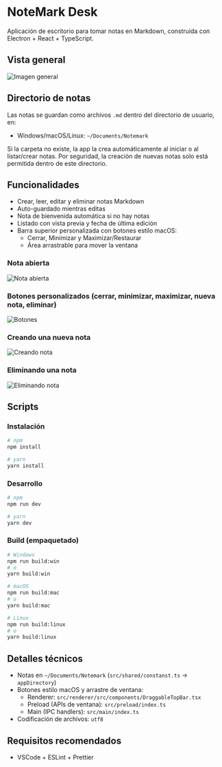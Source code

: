 # NoteMark Desk

Aplicación de escritorio para tomar notas en Markdown, construida con Electron + React + TypeScript.

## Vista general

![Imagen general](https://github.com/user-attachments/assets/cb9fb666-5005-4d7c-b9da-7f31510ac0eb)

## Directorio de notas

Las notas se guardan como archivos `.md` dentro del directorio de usuario, en:

- Windows/macOS/Linux: `~/Documents/Notemark`

Si la carpeta no existe, la app la crea automáticamente al iniciar o al listar/crear notas. Por seguridad, la creación de nuevas notas solo está permitida dentro de este directorio.

## Funcionalidades

- Crear, leer, editar y eliminar notas Markdown
- Auto-guardado mientras editas
- Nota de bienvenida automática si no hay notas
- Listado con vista previa y fecha de última edición
- Barra superior personalizada con botones estilo macOS:
  - Cerrar, Minimizar y Maximizar/Restaurar
  - Área arrastrable para mover la ventana

### Nota abierta

![Nota abierta](https://github.com/user-attachments/assets/b3a84059-04aa-458d-94d6-653098fb6b5b)

### Botones personalizados (cerrar, minimizar, maximizar, nueva nota, eliminar)

![Botones](https://github.com/user-attachments/assets/d974dfeb-83a3-491f-9cee-52014ce45929)

### Creando una nueva nota

![Creando nota](https://github.com/user-attachments/assets/ef985096-2a9f-4210-92c6-fcfebd18d557)

### Eliminando una nota

![Eliminando nota](https://github.com/user-attachments/assets/bef48c98-d825-44fb-975c-477a8cce1b5a)

## Scripts

### Instalación

```bash
# npm
npm install

# yarn
yarn install
```

### Desarrollo

```bash
# npm
npm run dev

# yarn
yarn dev
```

### Build (empaquetado)

```bash
# Windows
npm run build:win
# o
yarn build:win

# macOS
npm run build:mac
# o
yarn build:mac

# Linux
npm run build:linux
# o
yarn build:linux
```

## Detalles técnicos

- Notas en `~/Documents/Notemark` (`src/shared/constanst.ts` → `appDirectory`)
- Botones estilo macOS y arrastre de ventana:
  - Renderer: `src/renderer/src/components/DraggableTopBar.tsx`
  - Preload (APIs de ventana): `src/preload/index.ts`
  - Main (IPC handlers): `src/main/index.ts`
- Codificación de archivos: `utf8`

## Requisitos recomendados

- VSCode + ESLint + Prettier

